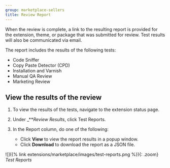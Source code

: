 ```yaml
---
group: marketplace-sellers
title: Review Report
---
```


When the review is complete, a link to the resulting report is provided for the extension, theme, or package that was submitted for review. Test results will also be communicated via email.

The report includes the results of the following tests:

-  Code Sniffer
-  Copy Paste Detector (CPD)
-  Installation and Varnish
-  Manual QA Review
-  Marketing Review

## View the results of the review

1. To view the results of the tests, navigate to the extension status page.

1. Under _**_Review Results_, click <span class="btn">Test Reports</span>.

1. In the Report column, do one of the following:

    -  Click **View** to view the report results in a popup window.
    -  Click **Download** to download the report as a JSON file.

![]({% link extensions/marketplace/images/test-reports.png %}){: .zoom}
_Test Reports_
